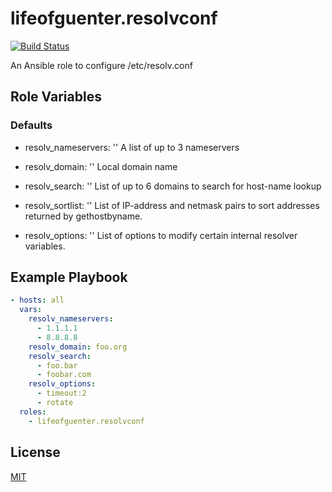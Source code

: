 # lifeofguenter.resolvconf

[![Build Status](https://travis-ci.com/lifeofguenter/ansible-role-resolvconf.svg?branch=main)](https://travis-ci.com/lifeofguenter/ansible-role-resolvconf)

An Ansible role to configure /etc/resolv.conf

## Role Variables

### Defaults
* resolv_nameservers: ''
A list of up to 3 nameservers

* resolv_domain: ''
Local domain name

* resolv_search: ''
List of up to 6 domains to search for host-name lookup

* resolv_sortlist: ''
List of IP-address and netmask pairs to sort addresses returned by gethostbyname.

* resolv_options: ''
List of options to modify certain internal resolver variables.


## Example Playbook

```yaml
- hosts: all
  vars:
    resolv_nameservers:
      - 1.1.1.1
      - 8.8.8.8
    resolv_domain: foo.org
    resolv_search:
      - foo.bar
      - foobar.com
    resolv_options:
      - timeout:2
      - rotate
  roles:
    - lifeofguenter.resolvconf
```

## License

[MIT](LICENSE)
